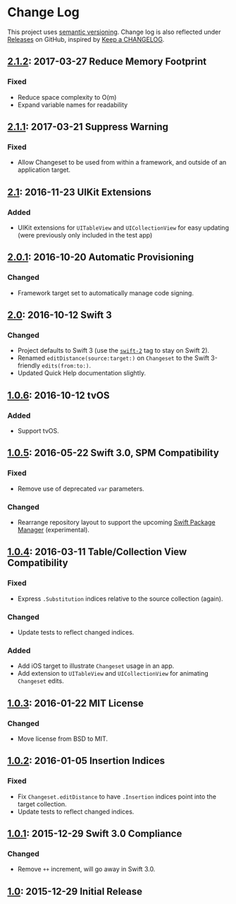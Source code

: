 # Change Log

This project uses [semantic versioning](http://semver.org/). Change log is also reflected under [Releases](https://github.com/osteslag/Changeset/releases) on GitHub, inspired by [Keep a CHANGELOG](http://keepachangelog.com).

## [2.1.2]: 2017-03-27 Reduce Memory Footprint
### Fixed
- Reduce space complexity to O(m)
- Expand variable names for readability

## [2.1.1]: 2017-03-21 Suppress Warning
### Fixed 
- Allow Changeset to be used from within a framework, and outside of an application target.

## [2.1]: 2016-11-23 UIKit Extensions
### Added
- UIKit extensions for `UITableView` and `UICollectionView` for easy updating (were previously only included in the test app)

## [2.0.1]: 2016-10-20 Automatic Provisioning
### Changed
- Framework target set to automatically manage code signing.

## [2.0]: 2016-10-12 Swift 3
### Changed
- Project defaults to Swift 3 (use the [`swift-2`](https://github.com/osteslag/Changeset/tree/swift-2) tag to stay on Swift 2).
- Renamed `editDistance(source:target:)` on `Changeset` to the Swift 3-friendly `edits(from:to:)`.
- Updated Quick Help documentation slightly.

## [1.0.6]: 2016-10-12 tvOS
### Added
- Support tvOS.

## [1.0.5]: 2016-05-22 Swift 3.0, SPM Compatibility
### Fixed
- Remove use of deprecated `var` parameters.
### Changed
- Rearrange repository layout to support the upcoming [Swift Package Manager](https://swift.org/package-manager/) (experimental).

## [1.0.4]: 2016-03-11 Table/Collection View Compatibility
### Fixed
- Express `.Substitution` indices relative to the source collection (again).
### Changed
- Update tests to reflect changed indices.
### Added
- Add iOS target to illustrate `Changeset` usage in an app.
- Add extension to `UITableView` and `UICollectionView` for animating `Changeset` edits.

## [1.0.3]: 2016-01-22 MIT License
### Changed
- Move license from BSD to MIT.

## [1.0.2]: 2016-01-05 Insertion Indices
### Fixed
- Fix `Changeset.editDistance` to have `.Insertion` indices point into the target collection.
- Update tests to reflect changed indices.

## [1.0.1]: 2015-12-29 Swift 3.0 Compliance
### Changed
- Remove `++` increment, will go away in Swift 3.0.

## [1.0]: 2015-12-29 Initial Release

[2.1.2]: https://github.com/osteslag/Changeset/compare/v2.1.1...v2.1.2
[2.1.1]: https://github.com/osteslag/Changeset/compare/v2.1...v2.1.1
[2.1]: https://github.com/osteslag/Changeset/compare/v2.0.1...v2.1
[2.0.1]: https://github.com/osteslag/Changeset/compare/v2.0...v2.0.1
[2.0]: https://github.com/osteslag/Changeset/compare/v1.0.6...v2.0
[1.0.6]: https://github.com/osteslag/Changeset/compare/v1.0.5...v1.0.6
[1.0.5]: https://github.com/osteslag/Changeset/compare/v1.0.4...v1.0.5
[1.0.4]: https://github.com/osteslag/Changeset/compare/v1.0.3...v1.0.4
[1.0.3]: https://github.com/osteslag/Changeset/compare/v1.0.2...v1.0.3
[1.0.2]: https://github.com/osteslag/Changeset/compare/v1.0.1...v1.0.2
[1.0.1]: https://github.com/osteslag/Changeset/compare/v1.0...v1.0.1
[1.0]: https://github.com/osteslag/Changeset/tree/v1.0
